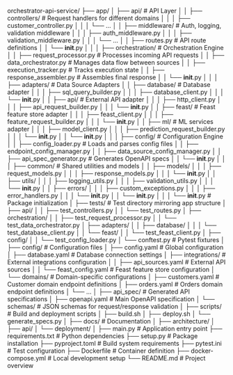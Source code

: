 orchestrator-api-service/
├── app/
│   ├── api/                      # API Layer
│   │   ├── controllers/          # Request handlers for different domains
│   │   │   ├── customer_controller.py
│   │   │   └── ... 
│   │   ├── middleware/           # Auth, logging, validation middleware
│   │   │   ├── auth_middleware.py
│   │   │   ├── validation_middleware.py
│   │   │   └── ...
│   │   ├── routes.py             # API route definitions
│   │   └── __init__.py
│   │
│   ├── orchestration/            # Orchestration Engine
│   │   ├── request_processor.py   # Processes incoming API requests
│   │   ├── data_orchestrator.py   # Manages data flow between sources
│   │   ├── execution_tracker.py   # Tracks execution state
│   │   ├── response_assembler.py  # Assembles final response
│   │   └── __init__.py
│   │
│   ├── adapters/                 # Data Source Adapters
│   │   ├── database/             # Database adapter
│   │   │   ├── sql_query_builder.py
│   │   │   ├── database_client.py
│   │   │   └── __init__.py
│   │   ├── api/                  # External API adapter
│   │   │   ├── http_client.py
│   │   │   ├── api_request_builder.py
│   │   │   └── __init__.py
│   │   ├── feast/                # Feast feature store adapter
│   │   │   ├── feast_client.py
│   │   │   ├── feature_request_builder.py
│   │   │   └── __init__.py
│   │   ├── ml/                   # ML services adapter
│   │   │   ├── model_client.py
│   │   │   ├── prediction_request_builder.py
│   │   │   └── __init__.py
│   │   └── __init__.py
│   │
│   ├── config/                   # Configuration Engine
│   │   ├── config_loader.py      # Loads and parses config files
│   │   ├── endpoint_config_manager.py
│   │   ├── data_source_config_manager.py
│   │   ├── api_spec_generator.py  # Generates OpenAPI specs
│   │   └── __init__.py
│   │
│   ├── common/                   # Shared utilities and models
│   │   ├── models/
│   │   │   ├── request_models.py
│   │   │   ├── response_models.py
│   │   │   └── __init__.py
│   │   ├── utils/
│   │   │   ├── logging_utils.py
│   │   │   ├── validation_utils.py
│   │   │   └── __init__.py
│   │   ├── errors/
│   │   │   ├── custom_exceptions.py
│   │   │   ├── error_handlers.py
│   │   │   └── __init__.py
│   │   └── __init__.py
│   │
│   └── __init__.py              # Package initialization
│
├── tests/                       # Test directory mirroring app structure
│   ├── api/
│   │   ├── test_controllers.py
│   │   └── test_routes.py
│   ├── orchestration/
│   │   ├── test_request_processor.py
│   │   └── test_data_orchestrator.py
│   ├── adapters/
│   │   ├── database/
│   │   │   └── test_database_client.py
│   │   └── feast/
│   │       └── test_feast_client.py
│   ├── config/
│   │   └── test_config_loader.py
│   └── conftest.py             # Pytest fixtures
│
├── config/                     # Configuration files
│   ├── config.yaml             # Global configuration
│   ├── database.yaml           # Database connection settings
│   ├── integrations/           # External integrations configuration
│   │   ├── api_sources.yaml    # External API sources
│   │   └── feast_config.yaml   # Feast feature store configuration
│   └── domains/                # Domain-specific configurations
│       ├── customers.yaml      # Customer domain endpoint definitions
│       ├── orders.yaml         # Orders domain endpoint definitions
│       └── ...
│
├── api_spec/                   # Generated API specifications
│   ├── openapi.yaml            # Main OpenAPI specification
│   └── schemas/                # JSON schemas for request/response validation
│
├── scripts/                    # Build and deployment scripts
│   ├── build.sh
│   ├── deploy.sh
│   └── generate_specs.py
│
├── docs/                       # Documentation
│   ├── architecture/
│   ├── api/
│   └── deployment/
│
├── main.py                     # Application entry point
├── requirements.txt            # Python dependencies
├── setup.py                    # Package installation
├── pyproject.toml              # Build system requirements
├── pytest.ini                  # Test configuration
├── Dockerfile                  # Container definition
├── docker-compose.yml          # Local development setup
└── README.md                   # Project overview

